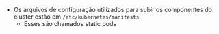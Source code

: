 - Os arquivos de configuração utilizados para subir os componentes do cluster estão em `/etc/kubernetes/manifests`
	- Esses são chamados static pods